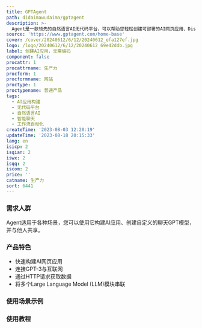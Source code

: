 ```yaml
---
title: GPTAgent
path: didaimawudaima/gptagent
description: >-
  Agent是一款领先的自然语言AI无代码平台，可以帮助您轻松创建可部署的AI网页应用、Discord机器人、工作流自动化等。它提供简单易用的界面，让您可以在几分钟内构建一个AI驱动的应用。
source: 'https://www.gptagent.com/home-base'
cover: /cover/20240612/6/12/20240612_efa127ef.jpg
logo: /logo/20240612/6/12/20240612_69e42ddb.jpg
label: 创建AI应用，无需编码
component: false
procattr: 1
procattrname: 生产力
procform: 1
procformname: 网站
proctype: 1
proctypename: 普通产品
tags:
  - AI应用构建
  - 无代码平台
  - 自然语言AI
  - 智能聊天
  - 工作流自动化
createTime: '2023-08-03 12:20:19'
updateTime: '2023-08-18 20:15:33'
lang: en
isicp: 2
isqian: 2
iswx: 2
isqq: 2
iscom: 2
price: ''
catname: 生产力
sort: 6441
---
```




### 需求人群
Agent适用于各种场景，您可以使用它构建AI应用、创建自定义的聊天GPT模型，并与他人共享。

### 产品特色
- 快速构建AI网页应用
- 连接GPT-3与互联网
- 通过HTTP请求获取数据
- 将多个Large Language Model (LLM)模块串联

### 使用场景示例


### 使用教程


  

